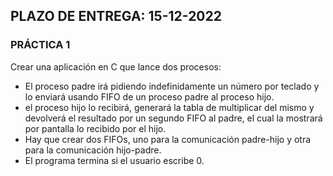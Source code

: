 ## PLAZO DE ENTREGA: 15-12-2022

### PRÁCTICA 1
Crear una aplicación en C que lance dos procesos:
- El proceso padre irá pidiendo indefinidamente un número por teclado y lo enviará usando FIFO de un proceso padre al proceso hijo. 
- el proceso hijo lo recibirá, generará la tabla de multiplicar del mismo y devolverá el resultado por un segundo FIFO al padre, el cual la mostrará por pantalla lo recibido por el hijo.
- Hay que crear dos FIFOs, uno para la comunicación padre-hijo y otra para la comunicación hijo-padre.
- El programa termina si el usuario escribe 0.